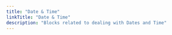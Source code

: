 ```yaml
---
title: "Date & Time"
linkTitle: "Date & Time"
description: "Blocks related to dealing with Dates and Time"
---
```

